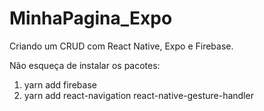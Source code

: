# MinhaPagina_Expo
Criando um CRUD com React Native, Expo e Firebase.

Não esqueça de instalar os pacotes:

1. yarn add firebase
2. yarn add react-navigation react-native-gesture-handler
